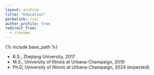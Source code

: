 ```yaml
---
layout: archive
title: "Education"
permalink: /cv/
author_profile: true
redirect_from:
  - /resume
---
```


{% include base_path %}

* B.S., Zhejiang University, 2017
* M.S., University of Illinois at Urbana-Champaign, 2019
* Ph.D, University of Illinois at Urbana-Champaign, 2024 (expected)
